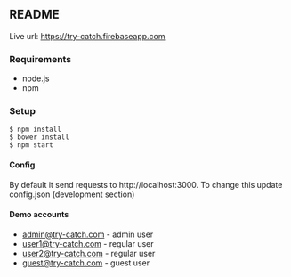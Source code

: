 ## README

Live url: https://try-catch.firebaseapp.com

### Requirements

* node.js
* npm

### Setup

    $ npm install
    $ bower install
    $ npm start

#### Config

By default it send requests to http://localhost:3000.
To change this update config.json (development section)

#### Demo accounts

* admin@try-catch.com - admin user
* user1@try-catch.com - regular user
* user2@try-catch.com - regular user
* guest@try-catch.com - guest user
